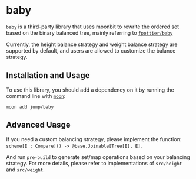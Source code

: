 # baby
`baby` is a third-party library that uses moonbit to rewrite the ordered set based on the binary balanced tree, mainly referring to [`fpottier/baby`](https://github.com/fpottier/baby)

Currently, the height balance strategy and weight balance strategy are supported by default, and users are allowed to customize the balance strategy.

## Installation and Usage
To use this library, you should add a dependency on it by running the command line with [`moon`](https://moonbitlang.github.io/moon/zh/):
```shell
moon add jump/baby
```

## Advanced Uasge
If you need a custom balancing strategy, please implement the function: `scheme[E : Compare]() -> @base.Joinable[Tree[E], E]`.

And run `pre-build` to generate set/map operations based on your balancing strategy. For more details, please refer to implementations of `src/height` and `src/weight`.